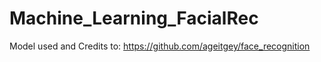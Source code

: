 # Machine_Learning_FacialRec






Model used and Credits to: https://github.com/ageitgey/face_recognition
